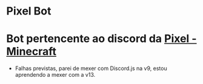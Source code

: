 # Pixel Bot
 
# Bot pertencente ao discord da [Pixel - Minecraft](https://discord.gg/Tj8QQegqQV)

- Falhas previstas, parei de mexer com Discord.js na v9, estou aprendendo a mexer com a v13.